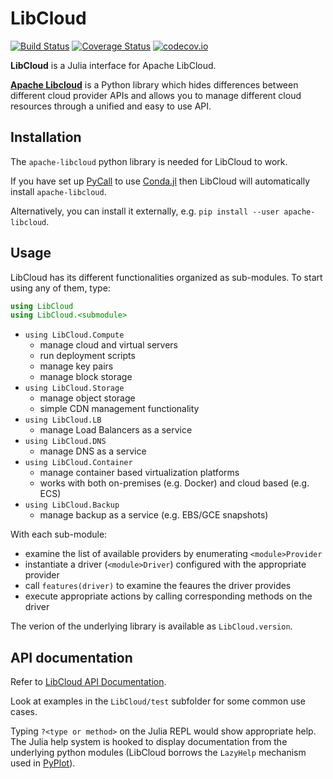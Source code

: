 # LibCloud

[![Build Status](https://travis-ci.org/JuliaCloud/LibCloud.jl.svg?branch=master)](https://travis-ci.org/JuliaCloud/LibCloud.jl)
[![Coverage Status](https://coveralls.io/repos/JuliaCloud/LibCloud.jl/badge.svg?branch=master&service=github)](https://coveralls.io/github/JuliaCloud/LibCloud.jl?branch=master)
[![codecov.io](http://codecov.io/github/JuliaCloud/LibCloud.jl/coverage.svg?branch=master)](http://codecov.io/github/JuliaCloud/LibCloud.jl?branch=master)

**LibCloud** is a Julia interface for Apache LibCloud.

[**Apache Libcloud**](http://libcloud.apache.org/) is a Python library which hides differences between different cloud provider APIs and allows you to manage different cloud resources through a unified and easy to use API.

## Installation
The `apache-libcloud` python library is needed for LibCloud to work.

If you have set up [PyCall](https://github.com/stevengj/PyCall.jl) to use [Conda.jl](https://github.com/Luthaf/Conda.jl) then LibCloud will automatically install `apache-libcloud`.

Alternatively, you can install it externally, e.g. `pip install --user apache-libcloud`.

## Usage
LibCloud has its different functionalities organized as sub-modules.
To start using any of them, type:
````julia
using LibCloud
using LibCloud.<submodule>
````

- `using LibCloud.Compute`
    - manage cloud and virtual servers
    - run deployment scripts
    - manage key pairs
    - manage block storage
- `using LibCloud.Storage`
    - manage object storage
    - simple CDN management functionality
- `using LibCloud.LB`
    - manage Load Balancers as a service
- `using LibCloud.DNS`
    - manage DNS as a service
- `using LibCloud.Container`
    - manage container based virtualization platforms
    - works with both on-premises (e.g. Docker) and cloud based (e.g. ECS)
- `using LibCloud.Backup`
    - manage backup as a service (e.g. EBS/GCE snapshots)

With each sub-module:
- examine the list of available providers by enumerating `<module>Provider`
- instantiate a driver (`<module>Driver`) configured with the appropriate provider
- call `features(driver)` to examine the feaures the driver provides
- execute appropriate actions by calling corresponding methods on the driver

The verion of the underlying library is available as `LibCloud.version`.

## API documentation
Refer to [LibCloud API Documentation](https://libcloud.readthedocs.io/en/latest/index.html).

Look at examples in the `LibCloud/test` subfolder for some common use cases.

Typing `?<type or method>` on the Julia REPL would show appropriate help.
The Julia help system is hooked to display documentation from the underlying python modules (LibCloud borrows the `LazyHelp` mechanism used in [PyPlot](https://github.com/stevengj/PyPlot.jl)).
